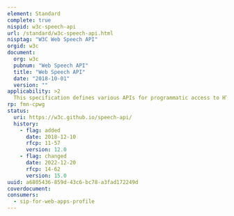 ```yaml
---
element: Standard
complete: true
nispid: w3c-speech-api
url: /standard/w3c-speech-api.html
nisptag: "W3C Web Speech API"
orgid: w3c
document:
  org: w3c
  pubnum: "Web Speech API"
  title: "Web Speech API"
  date: "2018-10-01"
  version: ""
applicability: >2
  This specification defines various APIs for programmatic access to HTML and generic XML parsers by web applications for use in parsing and serializing DOM nodes.
rp: fmn-cpwg
status:
  uri: https://w3c.github.io/speech-api/
  history: 
    - flag: added
      date: 2018-12-10
      rfcp: 11-57
      version: 12.0
    - flag: changed
      date: 2022-12-20
      rfcp: 14-62
      version: 15.0
uuid: a6805436-859d-43c6-bc78-a3fad172249d
coverdocument:
consumers:
  - sip-for-web-apps-profile
---
```

